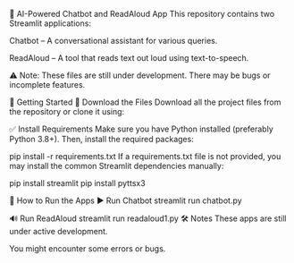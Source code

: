 🧠 AI-Powered Chatbot and ReadAloud App
This repository contains two Streamlit applications:

Chatbot – A conversational assistant for various queries.

ReadAloud – A tool that reads text out loud using text-to-speech.

⚠️ Note: These files are still under development. There may be bugs or incomplete features.

📁 Getting Started
🔽 Download the Files
Download all the project files from the repository or clone it using:


✅ Install Requirements
Make sure you have Python installed (preferably Python 3.8+). Then, install the required packages:

pip install -r requirements.txt
If a requirements.txt file is not provided, you may install the common Streamlit dependencies manually:


pip install streamlit
pip install pyttsx3

🚀 How to Run the Apps
▶️ Run Chatbot
streamlit run chatbot.py

🔊 Run ReadAloud
streamlit run readaloud1.py
🛠️ Notes
These apps are still under active development.

You might encounter some errors or bugs.
